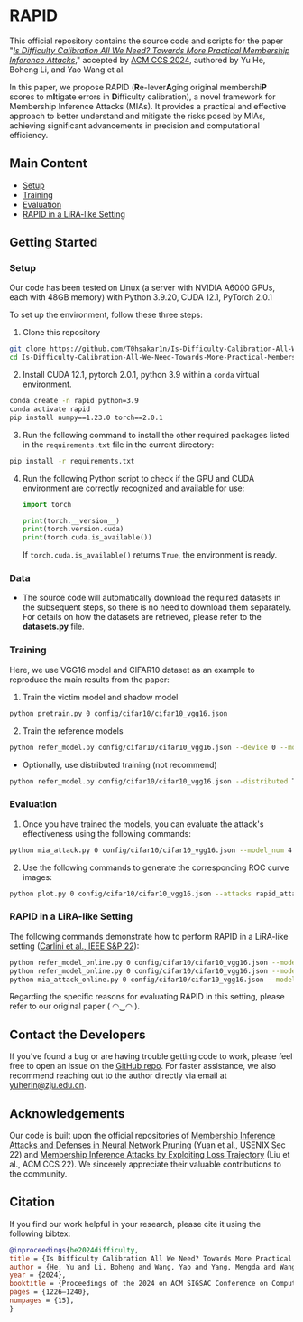 # RAPID

This official repository contains the source code and scripts for the paper "*[Is Difficulty Calibration All We Need? Towards More Practical Membership Inference Attacks](https://dl.acm.org/doi/10.1145/3658644.3690316)*," accepted by [ACM CCS 2024](https://www.sigsac.org/ccs/CCS2024/home.html), authored by Yu He, Boheng Li, and Yao Wang et al. 

In this paper, we propose RAPID (**R**e-lever**A**ging original membershi**P** scores to m**I**tigate errors in **D**ifficulty calibration), a novel framework for Membership Inference Attacks (MIAs). It provides a practical and effective approach to better understand and mitigate the risks posed by MIAs, achieving significant advancements in precision and computational efficiency.

## Main Content
- [Setup](#Setup)
- [Training](#Training)
- [Evaluation](#Evaluation)
- [RAPID in a LiRA-like Setting](#RAPID-in-a-LiRA-like-Setting)

## Getting Started

### Setup

Our code has been tested on Linux (a server with NVIDIA A6000 GPUs, each with 48GB memory) with Python 3.9.20, CUDA 12.1, PyTorch 2.0.1

To set up the environment, follow these three steps:

1. Clone this repository 
```bash
git clone https://github.com/T0hsakar1n/Is-Difficulty-Calibration-All-We-Need-Towards-More-Practical-Membership-Inference-Attacks.git
cd Is-Difficulty-Calibration-All-We-Need-Towards-More-Practical-Membership-Inference-Attacks
```

2. Install CUDA 12.1, pytorch 2.0.1, python 3.9 within a `conda` virtual environment.
```bash
conda create -n rapid python=3.9
conda activate rapid
pip install numpy==1.23.0 torch==2.0.1
```
3. Run the following command to install the other required packages listed in the `requirements.txt` file in the current directory:
```bash
pip install -r requirements.txt
```

4. Run the following Python script to check if the GPU and CUDA environment are correctly recognized and available for use:

   ```python
   import torch
   
   print(torch.__version__)
   print(torch.version.cuda)
   print(torch.cuda.is_available())
   ```

   If `torch.cuda.is_available()` returns `True`, the environment is ready. 

### Data
- The source code will automatically download the required datasets in the subsequent steps, so there is no need to download them separately. For details on how the datasets are retrieved, please refer to the **datasets.py** file.

### Training

Here, we use VGG16 model and CIFAR10 dataset as an example to reproduce the main results from the paper:

1. Train the victim model and shadow model
```bash
python pretrain.py 0 config/cifar10/cifar10_vgg16.json
```

2. Train the reference models
```bash
python refer_model.py config/cifar10/cifar10_vgg16.json --device 0 --model_num 4
```
- Optionally, use distributed training (not recommend) 
```bash
python refer_model.py config/cifar10/cifar10_vgg16.json --distributed True --world_size 4 --model_num 4
```

### Evaluation
1. Once you have trained the models, you can evaluate the attack's effectiveness using the following commands:
```bash
python mia_attack.py 0 config/cifar10/cifar10_vgg16.json --model_num 4 --query_num 8
```
2. Use the following commands to generate the corresponding ROC curve images:
```bash
python plot.py 0 config/cifar10/cifar10_vgg16.json --attacks rapid_attack
```

### RAPID in a LiRA-like Setting

The following commands demonstrate how to perform RAPID in a LiRA-like setting ([Carlini et al., IEEE S&P 22](https://ieeexplore.ieee.org/abstract/document/9833649/)):
```bash
python refer_model_online.py 0 config/cifar10/cifar10_vgg16.json --model_num 64 --state victim
python refer_model_online.py 0 config/cifar10/cifar10_vgg16.json --model_num 64 --state shadow
python mia_attack_online.py 0 config/cifar10/cifar10_vgg16.json --model_num 64 --query_num 8
```
Regarding the specific reasons for evaluating RAPID in this setting, please refer to our original paper ( ◠‿◠ ).

## Contact the Developers

If you've found a bug or are having trouble getting code to work, please feel free to open an issue on the [<u>GitHub repo</u>](https://github.com/T0hsakar1n/Is-Difficulty-Calibration-All-We-Need-Towards-More-Practical-Membership-Inference-Attacks). For faster assistance, we also recommend reaching out to the author directly via email at yuherin@zju.edu.cn.

## Acknowledgements

Our code is built upon the official repositories of [Membership Inference Attacks and Defenses in Neural Network Pruning](https://github.com/Machine-Learning-Security-Lab/mia_prune) (Yuan et al., USENIX Sec 22) and [Membership Inference Attacks by Exploiting Loss Trajectory](https://github.com/DennisLiu2022/Membership-Inference-Attacks-by-Exploiting-Loss-Trajectory) (Liu et al., ACM CCS 22). We sincerely appreciate their valuable contributions to the community.

## Citation
If you find our work helpful in your research, please cite it using the following bibtex:
```bibtex
@inproceedings{he2024difficulty,
title = {Is Difficulty Calibration All We Need? Towards More Practical Membership Inference Attacks},
author = {He, Yu and Li, Boheng and Wang, Yao and Yang, Mengda and Wang, Juan and Hu, Hongxin and Zhao, Xingyu},
year = {2024},
booktitle = {Proceedings of the 2024 on ACM SIGSAC Conference on Computer and Communications Security},
pages = {1226–1240},
numpages = {15},
}
```

